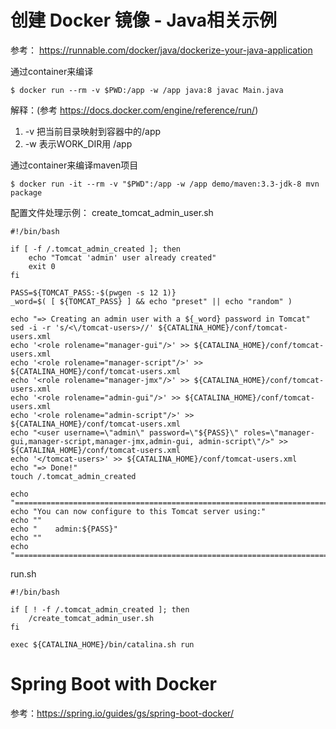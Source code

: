 # 创建 Docker 镜像 - Java相关示例

  参考： https://runnable.com/docker/java/dockerize-your-java-application

  通过container来编译
  ```shell
  $ docker run --rm -v $PWD:/app -w /app java:8 javac Main.java
  ```
  
  解释：(参考 https://docs.docker.com/engine/reference/run/)
  1. -v 把当前目录映射到容器中的/app
  1. -w 表示WORK_DIR用 /app
  
  通过container来编译maven项目
  
  ```shell
  $ docker run -it --rm -v "$PWD":/app -w /app demo/maven:3.3-jdk-8 mvn package
  ```
  
  配置文件处理示例：
  create_tomcat_admin_user.sh
  
  ```shell
  #!/bin/bash

  if [ -f /.tomcat_admin_created ]; then
      echo "Tomcat 'admin' user already created"
      exit 0
  fi
  
  PASS=${TOMCAT_PASS:-$(pwgen -s 12 1)}
  _word=$( [ ${TOMCAT_PASS} ] && echo "preset" || echo "random" )

  echo "=> Creating an admin user with a ${_word} password in Tomcat"
  sed -i -r 's/<\/tomcat-users>//' ${CATALINA_HOME}/conf/tomcat-users.xml
  echo '<role rolename="manager-gui"/>' >> ${CATALINA_HOME}/conf/tomcat-users.xml
  echo '<role rolename="manager-script"/>' >> ${CATALINA_HOME}/conf/tomcat-users.xml
  echo '<role rolename="manager-jmx"/>' >> ${CATALINA_HOME}/conf/tomcat-users.xml
  echo '<role rolename="admin-gui"/>' >> ${CATALINA_HOME}/conf/tomcat-users.xml
  echo '<role rolename="admin-script"/>' >> ${CATALINA_HOME}/conf/tomcat-users.xml
  echo "<user username=\"admin\" password=\"${PASS}\" roles=\"manager-gui,manager-script,manager-jmx,admin-gui, admin-script\"/>" >> ${CATALINA_HOME}/conf/tomcat-users.xml
  echo '</tomcat-users>' >> ${CATALINA_HOME}/conf/tomcat-users.xml
  echo "=> Done!"
  touch /.tomcat_admin_created

  echo "========================================================================"
  echo "You can now configure to this Tomcat server using:"
  echo ""
  echo "    admin:${PASS}"
  echo ""
  echo "========================================================================"
  ```
  
  run.sh
  ```shell
  #!/bin/bash

  if [ ! -f /.tomcat_admin_created ]; then
      /create_tomcat_admin_user.sh
  fi

  exec ${CATALINA_HOME}/bin/catalina.sh run
  ```

# Spring Boot with Docker

参考：https://spring.io/guides/gs/spring-boot-docker/

```

```
